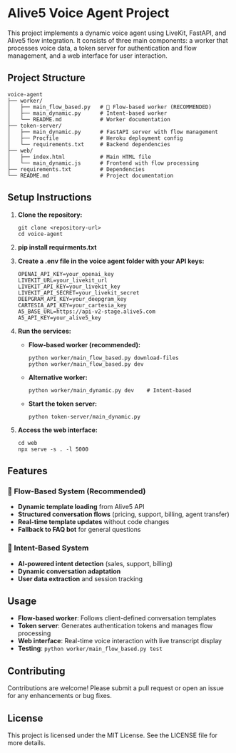 # Alive5 Voice Agent Project

This project implements a dynamic voice agent using LiveKit, FastAPI, and Alive5 flow integration. It consists of three main components: a worker that processes voice data, a token server for authentication and flow management, and a web interface for user interaction.

## Project Structure

```
voice-agent
├── worker/
│   ├── main_flow_based.py   # 🚀 Flow-based worker (RECOMMENDED)
│   ├── main_dynamic.py      # Intent-based worker
│   └── README.md            # Worker documentation
├── token-server/
│   ├── main_dynamic.py      # FastAPI server with flow management
│   ├── Procfile             # Heroku deployment config
│   └── requirements.txt     # Backend dependencies
├── web/
│   ├── index.html           # Main HTML file
│   └── main_dynamic.js      # Frontend with flow processing
├── requirements.txt         # Dependencies
└── README.md                # Project documentation
```

## Setup Instructions

1. **Clone the repository:**
   ```
   git clone <repository-url>
   cd voice-agent
   ```

2. **pip install requirments.txt**

3. **Create a .env file in the voice agent folder with your API keys:**

     ```
     OPENAI_API_KEY=your_openai_key
     LIVEKIT_URL=your_livekit_url
     LIVEKIT_API_KEY=your_livekit_key
     LIVEKIT_API_SECRET=your_livekit_secret
     DEEPGRAM_API_KEY=your_deepgram_key
     CARTESIA_API_KEY=your_cartesia_key
     A5_BASE_URL=https://api-v2-stage.alive5.com
     A5_API_KEY=your_alive5_key
     ```

4. **Run the services:**
   - **Flow-based worker (recommended):**
     ```
     python worker/main_flow_based.py download-files
     python worker/main_flow_based.py dev
     ```
   - **Alternative worker:**
     ```
     python worker/main_dynamic.py dev    # Intent-based
     ```
   - **Start the token server:**
     ``` 
     python token-server/main_dynamic.py
     ```

5. **Access the web interface:**
   ```
   cd web
   npx serve -s . -l 5000
   ```

## Features

### 🚀 Flow-Based System (Recommended)
- **Dynamic template loading** from Alive5 API
- **Structured conversation flows** (pricing, support, billing, agent transfer)
- **Real-time template updates** without code changes
- **Fallback to FAQ bot** for general questions

### 🔄 Intent-Based System
- **AI-powered intent detection** (sales, support, billing)
- **Dynamic conversation adaptation**
- **User data extraction** and session tracking

## Usage

- **Flow-based worker**: Follows client-defined conversation templates
- **Token server**: Generates authentication tokens and manages flow processing
- **Web interface**: Real-time voice interaction with live transcript display
- **Testing**: `python worker/main_flow_based.py test`

## Contributing

Contributions are welcome! Please submit a pull request or open an issue for any enhancements or bug fixes.

## License

This project is licensed under the MIT License. See the LICENSE file for more details.